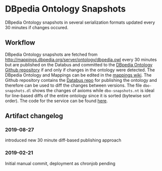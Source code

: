 # DBpedia Ontology Snapshots
DBpedia Ontology snapshots in several serialization formats updated every 30 minutes if changes occured.

## Workflow
DBpedia Ontology snapshots are fetched from http://mappings.dbpedia.org/server/ontology/dbpedia.owl every 30 minutes but are published on the Databus and committed to the [DBpedia Ontology Github repository](https://github.com/dbpedia/ontology-tracker/ "DBpedia Ontology Github repository") if and only if changes in the ontology were detected.
The DBpedia Ontology and Mappings can be edited in the [mappings wiki](http://mappings.dbpedia.org/server/ontology/dbpedia.owl  "mappings wiki").
The Github repository contains the [Databus repo](https://github.com/dbpedia/ontology-tracker/tree/master/databus/dbpedia/ontology/dbo-snapshots "Databus repo") for publishing the ontology and therefore can be used to diff the changes between versions. The file `dbo-snapshots.dl` shows the changes of axioms while `dbo-snapshots.nt` is ideal for line-based diffs of the entire ontology since it is sorted (bytewise sort order).
The code for the service can be found [here](https://github.com/dbpedia/ontology-tracker/blob/master/databus/dbpedia/ontology/databus-ontology-diffbot "here").


## Artifact changelog
### 2019-08-27
introduced new 30 minute diff-based publishing approach
### 2019-02-21
Initial manual commit, deployment as chronjob pending

